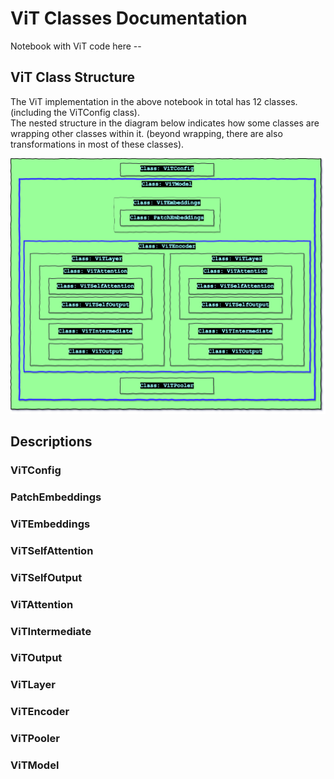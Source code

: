 # ViT Classes Documentation 
Notebook with ViT code here -- 


## ViT Class Structure
The ViT implementation in the above notebook in total has 12 classes. (including the ViTConfig class).    
The nested structure in the diagram below indicates how some classes are wrapping other classes within it. (beyond wrapping, there are also transformations in most of these classes).     

![Vit Class Structure](https://github.com/eva7wandb/Eva7_Weights_Heist/blob/main/S13/resources/vit_class_structure.png)


## Descriptions

### ViTConfig
### PatchEmbeddings
### ViTEmbeddings

### ViTSelfAttention
### ViTSelfOutput
### ViTAttention

### ViTIntermediate
### ViTOutput

### ViTLayer

### ViTEncoder

### ViTPooler

### ViTModel


